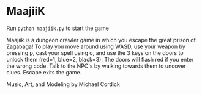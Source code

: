 # MaajiiK

Run `python maajiik.py` to start the game

Maajiik is a dungeon crawler game in which you escape the great prison of Zagabaga! To play you move around using WASD, 
use your weapon by pressing p, cast your spell using o, and use the 3 keys on the doors to unlock them (red=1, blue=2, black=3).
The doors will flash red if you enter the wrong code. Talk to the NPC's by walking towards them to uncover clues. Escape exits the game.

Music, Art, and Modeling by Michael Cordick
